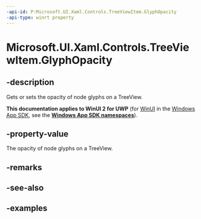 ```yaml
---
-api-id: P:Microsoft.UI.Xaml.Controls.TreeViewItem.GlyphOpacity
-api-type: winrt property
---
```

<!-- Property syntax.
public double GlyphOpacity { get;  set; }
-->

# Microsoft.UI.Xaml.Controls.TreeViewItem.GlyphOpacity


## -description

Gets or sets the opacity of node glyphs on a TreeView.


**This documentation applies to WinUI 2 for UWP** (for [WinUI](/windows/apps/winui/winui3/) in the [Windows App SDK](/windows/apps/windows-app-sdk/), see the **[Windows App SDK namespaces](/windows/windows-app-sdk/api/winrt/)**).

## -property-value

The opacity of node glyphs on a TreeView.


## -remarks


## -see-also


## -examples


